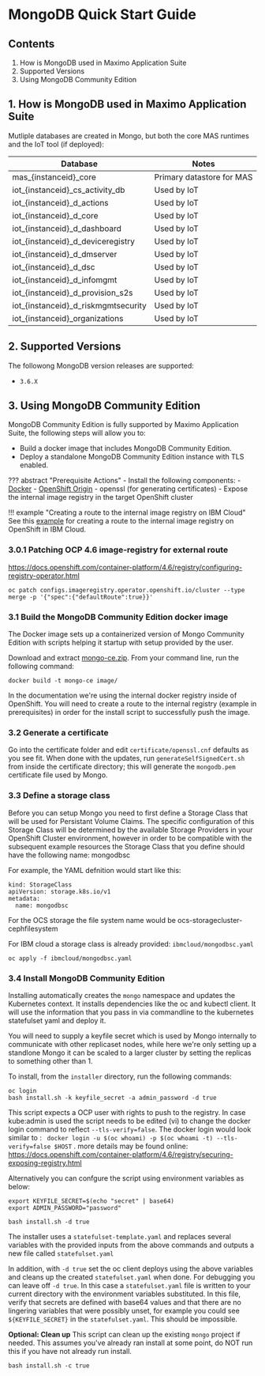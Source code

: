 # MongoDB Quick Start Guide

## Contents
1. How is MongoDB used in Maximo Application Suite
2. Supported Versions
3. Using MongoDB Community Edition

## 1. How is MongoDB used in Maximo Application Suite

Mutliple databases are created in Mongo, but both the core MAS runtimes and the IoT tool (if deployed):

| Database                            | Notes                      |
| ----------------------------------- | -------------------------- |
| mas_{instanceid}_core               | Primary datastore for MAS  |
| iot_{instanceid}_cs_activity_db     | Used by IoT                |
| iot_{instanceid}_d_actions          | Used by IoT                |
| iot_{instanceid}_d_core             | Used by IoT                |
| iot_{instanceid}_d_dashboard        | Used by IoT                |
| iot_{instanceid}_d_deviceregistry   | Used by IoT                |
| iot_{instanceid}_d_dmserver         | Used by IoT                |
| iot_{instanceid}_d_dsc              | Used by IoT                |
| iot_{instanceid}_d_infomgmt         | Used by IoT                |
| iot_{instanceid}_d_provision_s2s    | Used by IoT                |
| iot_{instanceid}_d_riskmgmtsecurity | Used by IoT                |
| iot_{instanceid}_organizations      | Used by IoT                |


## 2. Supported Versions

The followong MongoDB version releases are supported:
- `3.6.X`

## 3. Using MongoDB Community Edition
MongoDB Community Edition is fully supported by Maximo Application Suite, the following steps will allow you to:

- Build a docker image that includes MongoDB Community Edition.
- Deploy a standalone MongoDB Community Edition instance with TLS enabled.


??? abstract "Prerequisite Actions"
    - Install the following components:
        - [Docker](https://www.docker.com/products/docker-desktop)
        - [OpenShift Origin](https://github.com/openshift/origin/releases)
        - openssl (for generating certificates)
    - Expose the internal image registry in the target OpenShift cluster

!!! example "Creating a route to the internal image registry on IBM Cloud"
    See this [example](https://cloud.ibm.com/docs/openshift?topic=openshift-registry#route_internal_registry) for creating a route to the internal image registry on OpenShift in IBM Cloud.
    
### 3.0.1 Patching OCP 4.6 image-registry for external route
https://docs.openshift.com/container-platform/4.6/registry/configuring-registry-operator.html

```oc patch configs.imageregistry.operator.openshift.io/cluster --type merge -p '{"spec":{"defaultRoute":true}}'```



### 3.1 Build the MongoDB Community Edition docker image

The Docker image sets up a containerized version of Mongo Community Edition with scripts helping it startup with setup provided by the user. 

Download and extract [mongo-ce.zip](mongo-ce.zip).  From your command line, run the following command:
```
docker build -t mongo-ce image/
```

In the documentation we're using the internal docker registry inside of OpenShift. You will need to create a route to the internal registry (example in prerequisites) in order for the install script to successfully push the image. 

### 3.2 Generate a certificate

Go into the certificate folder and edit `certificate/openssl.cnf` defaults as you see fit.  When done with the updates, run `generateSelfSignedCert.sh` from inside the certificate directory; this will generate the `mongodb.pem` certificate file used by Mongo.

### 3.3 Define a storage class

Before you can setup Mongo you need to first define a Storage Class that will be used for Persistant Volume Claims. The specific configuration of this Storage Class will be determined by the available Storage Providers in your OpenShift Cluster environment, however in order to be compatible with the subsequent example resources the Storage Class that you define should have the following name: mongodbsc

For example, the YAML defnition would start like this:

```
kind: StorageClass
apiVersion: storage.k8s.io/v1
metadata:
  name: mongodbsc
```
For the OCS storage the file system name would be ocs-storagecluster-cephfilesystem


For IBM cloud a storage class is already provided: `ibmcloud/mongodbsc.yaml`

```
oc apply -f ibmcloud/mongodbsc.yaml
```

### 3.4 Install MongoDB Community Edition

Installing automatically creates the `mongo` namespace and updates the Kubernetes context. It installs dependencies like the oc and kubectl client. It will use the information that you pass in via commandline to the kubernetes statefulset yaml and deploy it.

You will need to supply a keyfile secret which is used by Mongo internally to communicate with other replicaset nodes, while here we're only setting up a standlone Mongo it can be scaled to a larger cluster by setting the replicas to something other than 1. 

To install, from the `installer` directory, run the following commands:

```
oc login
bash install.sh -k keyfile_secret -a admin_password -d true
```

This script expects a OCP user with rights to push to the registry. In case kube:admin is used the script needs to be edited (vi) to change the docker login command to reflect `--tls-verify=false`. The docker login would look similar to : ` docker login -u $(oc whoami) -p $(oc whoami -t) --tls-verify=false $HOST` . more details may be found online: https://docs.openshift.com/container-platform/4.6/registry/securing-exposing-registry.html

Alternatively you can confgure the script using environment variables as below:

```
export KEYFILE_SECRET=$(echo "secret" | base64)
export ADMIN_PASSWORD="password"

bash install.sh -d true
```

The installer uses a `statefulset-template.yaml` and replaces several variables with the provided inputs from the above commands and outputs a new file called `statefulset.yaml`

In addition, with `-d true` set the oc client deploys using the above variables and cleans up the created `statefulset.yaml` when done. For debugging you can leave off `-d true`. In this case a `statefulset.yaml` file is written to your current directory with the environment variables substituted. In this file, verify that secrets are defined with base64 values and that there are no lingering variables that were possibly unset, for example you could see `${KEYFILE_SECRET}` in the `statefulset.yaml`. This should be impossible.

**Optional: Clean up**
This script can clean up the existing `mongo` project if needed. This assumes you've already ran install at some point, do NOT run this if you have not already run install.

```
bash install.sh -c true
```
